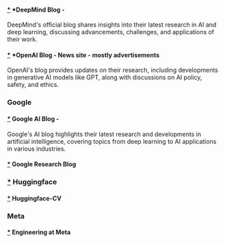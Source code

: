 


#### [*](https://deepmind.google/discover/blog/) ***DeepMind Blog** - 
DeepMind's official blog shares insights into their latest research in AI and deep learning, discussing advancements, challenges, and applications of their work.​

#### [*](https://openai.com/news/) ***OpenAI Blog** - News site - mostly advertisements
OpenAI's blog provides updates on their research, including developments in generative AI models like GPT, along with discussions on AI policy, safety, and ethics.​

### Google
#### [*](https://blog.google/) Google AI Blog -  
Google's AI blog highlights their latest research and developments in artificial intelligence, covering topics from deep learning to AI applications in various industries.​
#### [*](https://research.google/blog/) Google Research Blog


### [*](https://huggingface.co/blog) Huggingface
#### [*](https://huggingface.co/blog?tag=cv) Huggingface-CV


### Meta
#### [*](https://engineering.fb.com/category/ml-applications/) Engineering at Meta

